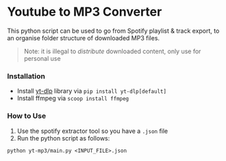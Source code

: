 # Youtube to MP3 Converter

This python script can be used to go from Spotify playlist & track export, to an organise folder structure of downloaded MP3 files.

> Note: it is illegal to *distribute* downloaded content, only use for personal use

### Installation
* Install [yt-dlp](https://github.com/yt-dlp/yt-dlp) library via `pip install yt-dlp[default]`
* Install ffmpeg via `scoop install ffmpeg`

### How to Use
1. Use the spotify extractor tool so you have a `.json` file
2. Run the python script as follows:
```
python yt-mp3/main.py <INPUT_FILE>.json
```